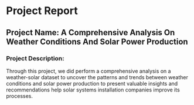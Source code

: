 # Project Report

## Project Name: A Comprehensive Analysis On Weather Conditions And  Solar Power Production
### Project Description:
Through this project, we did perform a comprehensive analysis on a weather-solar dataset to uncover the patterns and trends between weather conditions and solar power production to present valuable insights and recommendations help solar systems installation companies improve its processes.

